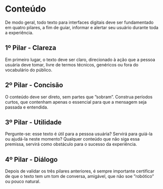 # Conteúdo

De modo geral, todo texto para interfaces digitais deve ser fundamentado em quatro pilares, a fim de guiar, informar e alertar seu usuário durante toda a experiência.

## 1º Pilar - Clareza

Em primeiro lugar, o texto deve ser claro, direcionado à ação que a pessoa usuária deve tomar, livre de termos técnicos, genéricos ou fora do vocabulário do público.

## 2º Pilar - Concisão

O conteúdo deve ser direto, sem partes que ”sobram”. Construa períodos curtos, que contenham apenas o essencial para que a mensagem seja passada e entendida.

## 3º Pilar - Utilidade

Pergunte-se: esse texto é útil para a pessoa usuária? Servirá para guiá-la ou ajudá-la neste momento? Qualquer conteúdo que não siga essa premissa, servirá como obstáculo para o sucesso da experiência.

## 4º Pilar - Diálogo

Depois de validar os três pilares anteriores, é sempre importante certificar de que o texto tem um tom de conversa, amigável, que não soe ”robótico” ou pouco natural.